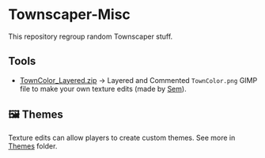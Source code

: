 # Townscaper-Misc
This repository regroup random Townscaper stuff. 

## Tools 

* [TownColor_Layered.zip](TownColor_Layered.zip)
→ Layered and Commented `TownColor.png` GIMP file to make your own texture edits (made by [Sem]( https://sem-from-france.carrd.co/ )). 

## 🖼 Themes 
Texture edits can allow players to create custom themes. 
See more in [Themes](Themes) folder. 